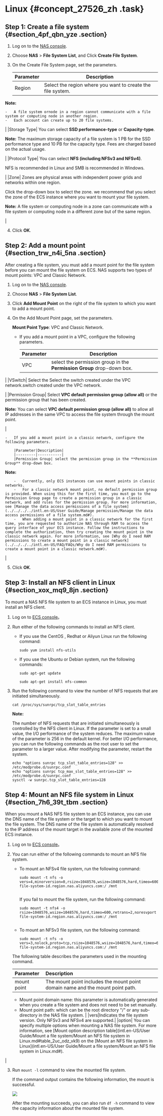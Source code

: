 # Linux {#concept_27526_zh .task}

## Step 1: Create a file system {#section_4pf_qbn_yze .section}

1.  Log on to the [NAS console](https://nas.console.aliyun.com/).
2.  Choose **NAS** \> **File System List**, and Click **Create File System**.
3.  On the Create File System page, set the parameters.

    |Parameter|Description|
    |---------|-----------|
    |Region| Select the region where you want to create the file system.

**Note:** 

    -   A file system ornode in a region cannot communicate with a file system or computing node in another region.
    -   Each account can create up to 20 file systems.
 |
    |Storage Type| You can select **SSD performance-type** or **Capacity-type**.

**Note:** The maximum storage capacity of a file system is 1 PB for the SSD performance type and 10 PB for the capacity type. Fees are charged based on the actual usage.

 |
    |Protocol Type| You can select **NFS \(including NFSv3 and NFSv4\)**.

 NFS is recommended in Linux and SMB is recommended in Windows.

 |
    |Zone| Zones are physical areas with independent power grids and networks within one region.

 Click the drop-down box to select the zone. we recommend that you select the zone of the ECS instance where you want to mount your file system.

**Note:** A file system or computing node in a zone can communicate with a file system or computing node in a different zone but of the same region.

 |

4.  Click **OK**.

## Step 2: Add a mount point {#section_trw_n4i_5na .section}

After creating a file system, you must add a mount point for the file system before you can mount the file system on ECS. NAS supports two types of mount points: VPC and Classic Network.

1.  Log on to the [NAS console](https://nas.console.aliyun.com/).
2.  Choose **NAS** \> **File System List**.
3.  Click **Add Mount Point** on the right of the file system to which you want to add a mount point.
4.  On the Add Mount Point page, set the parameters.

    **Mount Point Type**: VPC and Classic Network.

    -   If you add a mount point in a VPC, configure the following parameters.

        |Parameter|Description|
        |---------|-----------|
        |VPC| select the permission group in the **Permission Group** drop-down box.

 |
        |VSwitch| Select the Select the switch created under the VPC network.switch created under the VPC network.

 |
        |Permission Group| Select **VPC default permission group \(allow all\)** or the permission group that has been created.

**Note:** You can select **VPC default permission group \(allow all\)** to allow all IP addresses in the same VPC to access the file system through the mount point.

 |

    -   If you add a mount point in a classic network, configure the following parameters.

        |Parameter|Description|
        |---------|-----------|
        |Permission Group| select the permission group in the **Permission Group** drop-down box.

**Note:** 

        -   Currently, only ECS instances can use mount points in classic networks.
        -   For a classic network mount point, no default permission group is provided. When using this for the first time, you must go to the Permission Group page to create a permission group in a classic network, and add rules for the permission group. For more information, see [Manage the data access permissions of a file system](../../../../intl.en-US/User Guide/Manage permission/Manage the data access permissions of a file system.md#).
        -   When adding a mount point in a classic network for the first time, you are requested to authorize NAS through RAM to access the query interface of your ECS instance. Follow the instructions to complete the authorization, then try creating the mount point in the classic network again. For more information, see [Why do I need RAM permissions to create a mount point in a classic network](../../../../intl.en-US/FAQ/FAQs/Why do I need RAM permissions to create a mount point in a classic network.md#).
 |

5.  Click **OK**.

## Step 3: Install an NFS client in Linux {#section_xox_mq9_8jn .section}

To mount a NAS NFS file system to an ECS instance in Linux, you must install an NFS client.

1.  Log on to [ECS console](https://ecs.console.aliyun.com/)。
2.  Run either of the following commands to install an NFS client.
    -   If you use the CentOS , Redhat or Aliyun Linux run the following command:

        ``` {#codeblock_t2k_hd7_fs8}
        sudo yum install nfs-utils
        ```

    -   If you use the Ubuntu or Debian system, run the following commands:

        ``` {#codeblock_9t8_ixc_izu}
        sudo apt-get update
        ```

        ``` {#codeblock_yqd_rns_k56}
        sudo apt-get install nfs-common
        ```

3.  Run the following command to view the number of NFS requests that are initiated simultaneously.

    ``` {#codeblock_w2s_itt_xbs}
    cat /proc/sys/sunrpc/tcp_slot_table_entries
    ```

    **Note:** 

    The number of NFS requests that are initiated simultaneously is controlled by the NFS client in Linux. If the parameter is set to a small value, the I/O performance of the system reduces. The maximum value of the parameter is 256 in the default kernel. For better I/O performance, you can run the following commands as the root user to set the parameter to a larger value. After modifying the parameter, restart the system.

    ``` {#codeblock_8dw_dq0_ssr}
    echo "options sunrpc tcp_slot_table_entries=128" >> /etc/modprobe.d/sunrpc.conf
    echo "options sunrpc tcp_max_slot_table_entries=128" >>  /etc/modprobe.d/sunrpc.conf
    sysctl -w sunrpc.tcp_slot_table_entries=128
    ```


## Step 4: Mount an NFS file system in Linux {#section_7h6_39t_tbm .section}

When you mount a NAS NFS file system to an ECS instance, you can use the DNS name of the file system or the target to which you want to mount the file system. The DNS name of the file system is automatically resolved to the IP address of the mount target in the available zone of the mounted ECS instance.

1.  Log on to [ECS console](https://ecs.console.aliyun.com/)。
2.  You can run either of the following commands to mount an NFS file system.

    -   To mount an NFSv4 file system, run the following command:

        ``` {#codeblock_plg_qd1_rdw}
        sudo mount -t nfs -o vers=4,minorversion=0,rsize=1048576,wsize=1048576,hard,timeo=600,retrans=2,noresvport file-system-id.region.nas.aliyuncs.com:/ /mnt
        							
        ```

        If you fail to mount the file system, run the following command:

        ``` {#codeblock_1ey_py0_z2t}
        sudo mount -t nfs4 -o rsize=1048576,wsize=1048576,hard,timeo=600,retrans=2,noresvport file-system-id.region.nas.aliyuncs.com:/ /mnt
        							
        ```

    -   To mount an NFSv3 file system, run the following command:

        ``` {#codeblock_vw4_7ux_pb8}
        sudo mount -t nfs -o vers=3,nolock,proto=tcp,rsize=1048576,wsize=1048576,hard,timeo=600,retrans=2,noresvport file-system-id.region.nas.aliyuncs.com:/ /mnt
        ```

    The following table describes the parameters used in the mounting command.

    |Parameter|Description|
    |:--------|:----------|
    |mount point| The mount point includes the mount point domain name and the mount point path.

    -   Mount point domain name: this parameter is automatically generated when you create a file system and does not need to be set manually.
    -   Mount point path: which can be the root directory "/" or any sub-directory in the NAS file system.
 |
    |vers|Indicates the file system version. Only NFSv3 and NFSv4 are supported.|
    |option| You can specify multiple options when mounting a NAS file system. For more information, see [Mount option description table](intl.en-US/User Guide/Mount a file system/Mount an NFS file system in Linux.md#table_2uc_odz_vk9) on the [Mount an NFS file system in Linux](intl.en-US/User Guide/Mount a file system/Mount an NFS file system in Linux.md#).

 |

3.  Run `mount -l` command to view the mounted file system.

    If the command output contains the following information, the mount is successful.

    ![](images/49539_en-US.png)

    After the mounting succeeds, you can also run `df -h` command to view the capacity information about the mounted file system.



